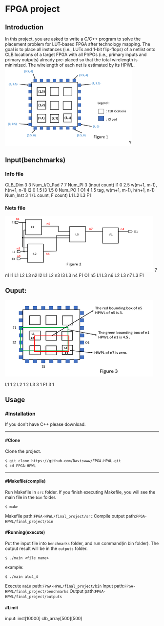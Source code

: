 # FPGA project
## Introduction
In this project, you are asked to write a C/C++ program to solve the placement problem for LUT-based FPGA after technology mapping. The goal is to place all instances (i.e., LUTs and 1-bit flip-flops) of a netlist onto CLB locations of a target FPGA with all PI/POs (i.e., primary inputs and primary outputs) already pre-placed so that the total wirelength is minimized. The wirelength of each net is estimated by its HPWL.
![](image/fn4ucJn.png)


## Input(benchmarks)
### Info file
CLB_Dim 3 3
Num_I/O_Pad 7 7
Num_PI 3 (input count)
I1 0 2.5  w(m+1, m-1), h(n+1, n-1)
I2 0 1.5
I3 1.5 0
Num_PO 1
O1 4 1.5 tag, w(m+1, m-1), h(n+1, n-1)
Num_Inst 3 1 (L count, F count)
L1
L2
L3
F1

### Nets file
![](image/XPR6nbD.png)
7
n1 I1 L1 L2 L3
n2 I2 L1 L2
n3 I3 L3
n4 F1 O1
n5 L1 L3
n6 L2 L3
n7 L3 F1

## Ouput:
![](image/AeBhdK7.png)

L1 1 2 
L2 1 2
L3 3 1
F1 3 1  


## Usage
### #Installation
If you don't have C++ please download.

---

#### #Clone
Clone the project.
```bash=
$ git clone https://github.com/Daviswww/FPGA-HPWL.git
$ cd FPGA-HPWL
```

---

#### #Makefile(compile)
Run Makefile in `src` folder.
If you finish executing Makefile, you will see the main file in the `bin` folder.

```bash=
$ make
```
Makefile path:`FPGA-HPWL/final_project/src`
Compile output path:`FPGA-HPWL/final_project/bin`

#### #Running(execute)
Put the input file into `benchmarks` folder, and run command(in bin folder).
The output result will be in the `outputs` folder.
 
```bash=
$ ./main <file name>
```

example:
```bash=
$ ./main alu4_4
```
Execute `main` path:`FPGA-HPWL/final_project/bin`
Input path:`FPGA-HPWL/final_project/benchmarks`
Output path:`FPGA-HPWL/final_project/outputs`

#### #Limit
input: inst[10000]
clb_array[500][500]

